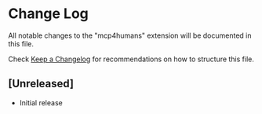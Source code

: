 # Change Log

All notable changes to the "mcp4humans" extension will be documented in this file.

Check [Keep a Changelog](http://keepachangelog.com/) for recommendations on how to structure this file.

## [Unreleased]

- Initial release